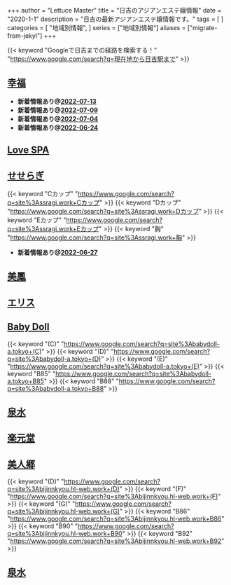 +++
author = "Lettuce Master"
title = "日吉のアジアンエステ嬢情報"
date = "2020-1-1"
description = "日吉の最新アジアンエステ嬢情報です。"
tags = [
]
categories = [
    "地域別情報",
]
series = ["地域別情報"]
aliases = ["migrate-from-jekyl"]
+++

{{< keyword "Googleで日吉までの経路を検索する！" "https://www.google.com/search?q=現在地から日吉駅まで" >}}

## [幸福](http://koufuku.hl-web.work/)


- **新着情報あり@[2022-07-13](/post/2022-07-13)**
- **新着情報あり@[2022-07-09](/post/2022-07-09)**
- **新着情報あり@[2022-07-04](/post/2022-07-04)**
- **新着情報あり@[2022-06-24](/post/2022-06-24)**
## [Love SPA](http://hi-msg.com/lovespa/)


## [せせらぎ](http://ssragi.work/)
{{< keyword "Cカップ" "https://www.google.com/search?q=site%3Assragi.work+Cカップ" >}} {{< keyword "Dカップ" "https://www.google.com/search?q=site%3Assragi.work+Dカップ" >}} {{< keyword "Eカップ" "https://www.google.com/search?q=site%3Assragi.work+Eカップ" >}} {{< keyword "胸" "https://www.google.com/search?q=site%3Assragi.work+胸" >}} 

- **新着情報あり@[2022-06-27](/post/2022-06-27)**
## [美鳳](http://biho.est-u.com/)


## [エリス](http://eris.mssg.jp/)


## [Baby Doll](http://babydoll-a.tokyo/)
{{< keyword "(C)" "https://www.google.com/search?q=site%3Ababydoll-a.tokyo+(C)" >}} {{< keyword "(D)" "https://www.google.com/search?q=site%3Ababydoll-a.tokyo+(D)" >}} {{< keyword "(E)" "https://www.google.com/search?q=site%3Ababydoll-a.tokyo+(E)" >}} {{< keyword "B85" "https://www.google.com/search?q=site%3Ababydoll-a.tokyo+B85" >}} {{< keyword "B88" "https://www.google.com/search?q=site%3Ababydoll-a.tokyo+B88" >}} 

## [泉水](http://hfml9.xyz/)


## [楽元堂](https://rakugendo.com/)


## [美人郷](http://bijinnkyou.hl-web.work/)
{{< keyword "(D)" "https://www.google.com/search?q=site%3Abijinnkyou.hl-web.work+(D)" >}} {{< keyword "(F)" "https://www.google.com/search?q=site%3Abijinnkyou.hl-web.work+(F)" >}} {{< keyword "(G)" "https://www.google.com/search?q=site%3Abijinnkyou.hl-web.work+(G)" >}} {{< keyword "B86" "https://www.google.com/search?q=site%3Abijinnkyou.hl-web.work+B86" >}} {{< keyword "B90" "https://www.google.com/search?q=site%3Abijinnkyou.hl-web.work+B90" >}} {{< keyword "B92" "https://www.google.com/search?q=site%3Abijinnkyou.hl-web.work+B92" >}} 

## [泉水](https://izumi.eei.jp/)


